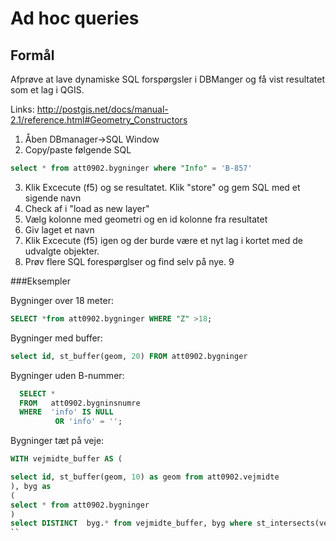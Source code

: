 # Ad hoc queries

## Formål

Afprøve at lave dynamiske SQL forspørgsler i DBManger og få vist resultatet som et lag i QGIS.

Links: http://postgis.net/docs/manual-2.1/reference.html#Geometry_Constructors


1. Åben DBmanager->SQL Window
2. Copy/paste følgende SQL

```sql
select * from att0902.bygninger where "Info" = 'B-857'
```

3. Klik Excecute (f5) og se resultatet. Klik "store" og gem SQL med et sigende navn
4. Check af i "load as new layer"
5. Vælg kolonne med geometri og en id kolonne fra resultatet
6. Giv laget et navn
7. Klik Excecute (f5) igen og der burde være et nyt lag i kortet med de udvalgte objekter.
8. Prøv flere SQL forespørglser og find selv på nye. 
9

###Eksempler

Bygninger over 18 meter:

```sql
SELECT *from att0902.bygninger WHERE "Z" >18;
```

Bygninger med buffer:

```sql
select id, st_buffer(geom, 20) FROM att0902.bygninger
```

Bygninger uden B-nummer:

```sql
  SELECT * 
  FROM   att0902.bygninsnumre 
  WHERE  'info' IS NULL 
          OR 'info' = '';

```
Bygninger tæt på veje:

```sql
WITH vejmidte_buffer AS (

select id, st_buffer(geom, 10) as geom from att0902.vejmidte
), byg as
(
select * from att0902.bygninger
)
select DISTINCT  byg.* from vejmidte_buffer, byg where st_intersects(vejmidte_buffer.geom, byg.geom)
``